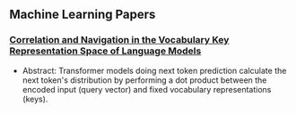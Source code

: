 ## Machine Learning Papers

### [Correlation and Navigation in the Vocabulary Key Representation Space of Language Models](https://arxiv.org/pdf/2410.02284)

- Abstract: Transformer models doing next token prediction calculate the next token's distribution by performing a dot product between the encoded input (query vector) and fixed vocabulary representations (keys). 